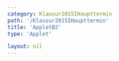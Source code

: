 ```yaml
---
category: Klausur2015IHaupttermin
path: '/Klausur2015IHaupttermin'
title: 'AppletB2'
type: 'Applet'

layout: nil
---
```

<link type="text/css" href="https://cdnjs.cloudflare.com/ajax/libs/jsxgraph/0.99.6/jsxgraph.css"><link rel="stylesheet" type="text/css" href="{{ site.jsxurl }}/jsxgraph.css" />
<div id="JXG89d9fc34-2fc6-4d01-a797-ca698807be03" class="jxgbox" style="width:500px; height:500px">
<script type="text/javascript">
    (function() {
	var board = JXG.JSXGraph.initBoard('JXG89d9fc34-2fc6-4d01-a797-ca698807be03', {
                boundingbox: [-15, 15, 5, -5],
                showFullscreen: true, axis: false
                
            });
 
var C = board.create('point', [2.12,2.12], {fixed:true, name:'C', color:'green', label:{fontsize:16, position:'bot'}, size:2});

var B = board.create('point', [-2.12,-2.12], {fixed:true, name:'B', color:'green', label:{fontsize:16, position:'bot'}, size:2});

var L = board.create('point', [0,0], {fixed:true, name:'L', color:'green', label:{fontsize:16, position:'bot'}, size:2});

var K = board.create('point', [-6,0], {fixed:true, name:'K', color:'green', label:{fontsize:16, position:'bot'}, size:2});

var D = board.create('point', [1.41-6,1.41], {fixed:true, name:'D', color:'green', label:{fontsize:16, position:'bot'}, size:2});

var A = board.create('point', [-1.41-6,-1.41], {fixed:true, name:'A', color:'green', label:{fontsize:16, position:'bot'}, size:2});

var E = board.create('point', [-1.41-6,-1.41+7], {fixed:true, name:'E', color:'green', label:{fontsize:16, position:'bot'}, size:2});

var H = board.create('point', [1.41-6,1.41+7], {fixed:true, name:'H', color:'green', label:{fontsize:16, position:'bot'}, size:2});

var G = board.create('point', [2.12,2.12+7], {fixed:true, name:'G', color:'green', label:{fontsize:16, position:'bot'}, size:2});

var F = board.create('point', [-2.12,-2.12+7], {fixed:true, name:'F', color:'green', label:{fontsize:16, position:'bot'}, size:2});

var BC = board.create('line', [B, C], {straightFirst:false, straightLast:false});

var BA = board.create('line', [B, A], {straightFirst:false, straightLast:false});

var BF = board.create('line', [B, F], {straightFirst:false, straightLast:false});

var GF = board.create('line', [G, F], {straightFirst:false, straightLast:false});

var EF = board.create('line', [E, F], {straightFirst:false, straightLast:false});

var EH = board.create('line', [E, H], {straightFirst:false, straightLast:false});

var EA = board.create('line', [E, A], {straightFirst:false, straightLast:false});

var DA = board.create('line', [D, A], {straightFirst:false, straightLast:false});

var DC = board.create('line', [D, C], {straightFirst:false, straightLast:false});

var DH = board.create('line', [D, H], {straightFirst:false, straightLast:false});

var GH = board.create('line', [G, H], {straightFirst:false, straightLast:false});

var GC = board.create('line', [G, C], {straightFirst:false, straightLast:false});

var KL = board.create('line', [K, L], {straightFirst:false, straightLast:false});

var M = board.create('midpoint', [EH], {name:'M', color:'green', label:{fontsize:16, position:'bot'}, size:2});

var N = board.create('midpoint', [GF], {name:'N', color:'green', label:{fontsize:16, position:'bot'}, size:2});

var MN = board.create('line', [M, N], {straightFirst:false, straightLast:false});

var S = board.create('point', [-4,7], {name:'S', fixed:true, color:'green', label:{fontsize:16, position:'bot'}, size:2});

var KS = board.create('line', [K, S], {straightFirst:false, straightLast:false});

var P = board.create('glider', [KS], {name:'P', color:'orange', label:{fontsize:16, position:'bot'}, size:2});


var PL = board.create('line', [P, L], {straightFirst:false, straightLast:false, color:'red'});

var PA = board.create('line', [P, A], {straightFirst:false, straightLast:false, color:'red'});

var PB = board.create('line', [P, B], {straightFirst:false, straightLast:false, color:'red'});

var PC = board.create('line', [P, C], {straightFirst:false, straightLast:false, color:'red'});

var PD = board.create('line', [P, D], {straightFirst:false, straightLast:false, color:'red'});

var T = board.create('point', [function(){return P.X()},0], {name:'T', color:'green', label:{fontsize:16, position:'bot'}, size:2});

var PT = board.create('line', [P, T], {straightFirst:false, straightLast:false, color:'red'});
var PLK=board.create('angle',[P,L,K], {radius:2, name:'&phi;'});
board.create('polygon', [A,B,C,D,P]);
board.create('polygon', [B,C,P]);

board.create('text', [-13,13,function(){return '&phi; = '+Math.round(100*PLK.Value()*180/Math.PI)/100+'°'}], {fontsize: 18});
board.create('text', [-13,12,function(){return '|<span style="border-top:1px solid">LP</span>| = '+Math.round(100*(5.21/Math.sin(PLK.Value()+60.26*Math.PI/180)))/100+' cm'}], {fontsize: 18});
board.create('text', [-13,11,function(){return 'V(ABCDP) = '+Math.round(100*((104.20*Math.sin(PLK.Value()))/Math.sin(PLK.Value()+60.26*Math.PI/180)))/100+' cm²'}], {fontsize: 18});
board.create('text', [-13,10,function(){return 'V(BCGFP) = '+Math.round(100*((145.88*Math.cos(PLK.Value()))/Math.sin(PLK.Value()+60.26*Math.PI/180)))/100+' cm³'}], {fontsize: 18});
board.create('text', [-5,14,'M I 2015 HT B 2'], {fontsize: 18});
 })(); </script>
  </div>

